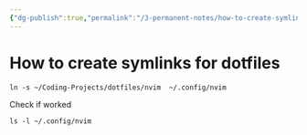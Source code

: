 ```yaml
---
{"dg-publish":true,"permalink":"/3-permanent-notes/how-to-create-symlinks-for-dotfiles/","created":"2023-02-14 12:57","updated":"2023-08-02 14:52"}
---
```


# How to create symlinks for dotfiles
````shell
ln -s ~/Coding-Projects/dotfiles/nvim  ~/.config/nvim
````

Check if worked
```shell
ls -l ~/.config/nvim
```
